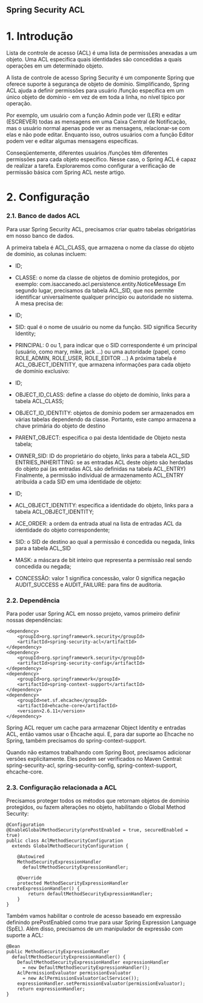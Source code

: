 ## Spring Security ACL

# 1. Introdução
Lista de controle de acesso (ACL) é uma lista de permissões anexadas a um objeto. Uma ACL especifica quais identidades são concedidas a quais operações em um determinado objeto.

A lista de controle de acesso Spring Security é um componente Spring que oferece suporte à segurança de objeto de domínio. Simplificando, Spring ACL ajuda a definir permissões para usuário /função específica em um único objeto de domínio - em vez de em toda a linha, no nível típico por operação.

Por exemplo, um usuário com a função Admin pode ver (LER) e editar (ESCREVER) todas as mensagens em uma Caixa Central de Notificação, mas o usuário normal apenas pode ver as mensagens, relacionar-se com elas e não pode editar. Enquanto isso, outros usuários com a função Editor podem ver e editar algumas mensagens específicas.

Conseqüentemente, diferentes usuários /funções têm diferentes permissões para cada objeto específico. Nesse caso, o Spring ACL é capaz de realizar a tarefa. Exploraremos como configurar a verificação de permissão básica com Spring ACL neste artigo.

# 2. Configuração
### 2.1. Banco de dados ACL
Para usar Spring Security ACL, precisamos criar quatro tabelas obrigatórias em nosso banco de dados.

A primeira tabela é ACL_CLASS, que armazena o nome da classe do objeto de domínio, as colunas incluem:

- ID;
- CLASSE: o nome da classe de objetos de domínio protegidos, por exemplo: com.isaccanedo.acl.persistence.entity.NoticeMessage
Em segundo lugar, precisamos da tabela ACL_SID, que nos permite identificar universalmente qualquer princípio ou autoridade no sistema. A mesa precisa de:

- ID;
- SID: qual é o nome de usuário ou nome da função. SID significa Security Identity;
- PRINCIPAL: 0 ou 1, para indicar que o SID correspondente é um principal (usuário, como mary, mike, jack ...) ou uma autoridade (papel, como ROLE_ADMIN, ROLE_USER, ROLE_EDITOR ...)
A próxima tabela é ACL_OBJECT_IDENTITY, que armazena informações para cada objeto de domínio exclusivo:

- ID;
- OBJECT_ID_CLASS: define a classe do objeto de domínio, links para a tabela ACL_CLASS;
- OBJECT_ID_IDENTITY: objetos de domínio podem ser armazenados em várias tabelas dependendo da classe. Portanto, este campo armazena a chave primária do objeto de destino
- PARENT_OBJECT: especifica o pai desta Identidade de Objeto nesta tabela;
- OWNER_SID: ID do proprietário do objeto, links para a tabela ACL_SID
ENTRIES_INHERITTING: se as entradas ACL deste objeto são herdadas do objeto pai (as entradas ACL são definidas na tabela ACL_ENTRY)
Finalmente, a permissão individual de armazenamento ACL_ENTRY atribuída a cada SID em uma identidade de objeto:

- ID;
- ACL_OBJECT_IDENTITY: especifica a identidade do objeto, links para a tabela ACL_OBJECT_IDENTITY;
- ACE_ORDER: a ordem da entrada atual na lista de entradas ACL da identidade do objeto correspondente;
- SID: o SID de destino ao qual a permissão é concedida ou negada, links para a tabela ACL_SID
- MASK: a máscara de bit inteiro que representa a permissão real sendo concedida ou negada;
- CONCESSÃO: valor 1 significa concessão, valor 0 significa negação
AUDIT_SUCCESS e AUDIT_FAILURE: para fins de auditoria.

### 2.2. Dependência
Para poder usar Spring ACL em nosso projeto, vamos primeiro definir nossas dependências:

```
<dependency>
    <groupId>org.springframework.security</groupId>
    <artifactId>spring-security-acl</artifactId>
</dependency>
<dependency>
    <groupId>org.springframework.security</groupId>
    <artifactId>spring-security-config</artifactId>
</dependency>
<dependency>
    <groupId>org.springframework</groupId>
    <artifactId>spring-context-support</artifactId>
</dependency>
<dependency>
    <groupId>net.sf.ehcache</groupId>
    <artifactId>ehcache-core</artifactId>
    <version>2.6.11</version>
</dependency>
```

Spring ACL requer um cache para armazenar Object Identity e entradas ACL, então vamos usar o Ehcache aqui. E, para dar suporte ao Ehcache no Spring, também precisamos do spring-context-support.

Quando não estamos trabalhando com Spring Boot, precisamos adicionar versões explicitamente. Eles podem ser verificados no Maven Central: spring-security-acl, spring-security-config, spring-context-support, ehcache-core.

### 2.3. Configuração relacionada a ACL
Precisamos proteger todos os métodos que retornam objetos de domínio protegidos, ou fazem alterações no objeto, habilitando o Global Method Security:

```
@Configuration
@EnableGlobalMethodSecurity(prePostEnabled = true, securedEnabled = true)
public class AclMethodSecurityConfiguration 
  extends GlobalMethodSecurityConfiguration {

    @Autowired
    MethodSecurityExpressionHandler 
      defaultMethodSecurityExpressionHandler;

    @Override
    protected MethodSecurityExpressionHandler createExpressionHandler() {
        return defaultMethodSecurityExpressionHandler;
    }
}
```

Também vamos habilitar o controle de acesso baseado em expressão definindo prePostEnabled como true para usar Spring Expression Language (SpEL). Além disso, precisamos de um manipulador de expressão com suporte a ACL:

```
@Bean
public MethodSecurityExpressionHandler 
  defaultMethodSecurityExpressionHandler() {
    DefaultMethodSecurityExpressionHandler expressionHandler
      = new DefaultMethodSecurityExpressionHandler();
    AclPermissionEvaluator permissionEvaluator 
      = new AclPermissionEvaluator(aclService());
    expressionHandler.setPermissionEvaluator(permissionEvaluator);
    return expressionHandler;
}
```
